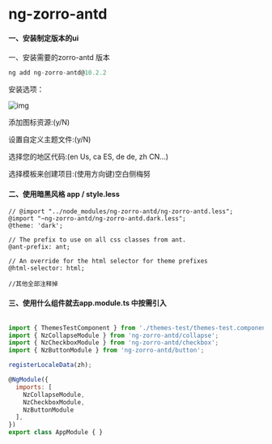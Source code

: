 # ng-zorro-antd

#### 一、安装制定版本的ui

<!-- panels:start -->

<!-- div:title-panel -->
一、安装需要的zorro-antd 版本

```javascript
ng add ng-zorro-antd@10.2.2
```



<!-- div:left-panel -->

安装选项：

![img](https://img.alicdn.com/tfs/TB19fFHdkxz61VjSZFtXXaDSVXa-680-243.svg)

<!-- div:right-panel -->

添加图标资源:(y/N)

设置自定义主题文件:(y/N)

选择您的地区代码:(en Us, ca ES, de de, zh CN…)

选择模板来创建项目:(使用方向键)空白侧梅努
<!-- panels:end -->



#### 二、使用暗黑风格  app / style.less

```less
// @import "../node_modules/ng-zorro-antd/ng-zorro-antd.less";
@import "~ng-zorro-antd/ng-zorro-antd.dark.less";
@theme: 'dark';

// The prefix to use on all css classes from ant.
@ant-prefix: ant;

// An override for the html selector for theme prefixes
@html-selector: html;

//其他全部注释掉
```



#### 三、使用什么组件就去app.module.ts 中按需引入

```javascript

import { ThemesTestComponent } from './themes-test/themes-test.component';
import { NzCollapseModule } from 'ng-zorro-antd/collapse';
import { NzCheckboxModule } from 'ng-zorro-antd/checkbox';
import { NzButtonModule } from 'ng-zorro-antd/button';

registerLocaleData(zh);

@NgModule({
  imports: [
    NzCollapseModule,
    NzCheckboxModule,
    NzButtonModule
  ],
})
export class AppModule { }

```

